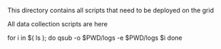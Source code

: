 This directory contains all scripts that need to be deployed on the grid

All data collection scripts are here

for i in $( ls ); do qsub -o $PWD/logs -e $PWD/logs $i done

